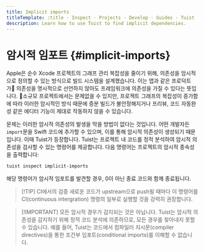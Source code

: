 ```yaml
---
title: Implicit imports
titleTemplate: :title · Inspect · Projects · Develop · Guides · Tuist
description: Learn how to use Tuist to find implicit dependencies.
---
```


# 암시적 임포트 {#implicit-imports}

Apple은 순수 Xcode 프로젝트의 그래프 관리 복잡성을 줄이기 위해, 의존성을 암시적으로 정의할 수 있는 방식으로 빌드 시스템을 설계했습니다. 이는 앱과 같은 프로덕트가 의존성을 명시적으로 선언하지 않아도 프레임워크에 의존성을 가질 수 있다는 뜻입니다. 소규모 프로젝트에서는 문제없을 수 있지만, 프로젝트 그래프의 복잡성이 증가함에 따라 이러한 암시적인 방식 때문에 증분 빌드가 불안정해지거나 프리뷰, 코드 자동완성 같은 에디터 기능이 제대로 작동하지 않을 수 있습니다.

문제는 이러한 암시적 의존성의 발생을 막을 방법이 없다는 것입니다. 어떤 개발자든 `import`문을 Swift 코드에 추가할 수 있으며, 이를 통해 암시적 의존성이 생성되기 때문입니다. 이때 Tuist가 등장합니다. Tuist는 프로젝트 내 코드를 정적 분석하여 암시적 의존성을 검사할 수 있는 명령어를 제공합니다. 다음 명령어는 프로젝트의 암시적 종속성을 출력합니다:

```bash
tuist inspect implicit-imports
```

해당 명령어가 암시적 임포트를 발견할 경우, 0이 아닌 종료 코드와 함께 종료됩니다.

> [!TIP] CI에서의 검증
> 새로운 코드가 upstream으로 push될 때마다 이 명령어를 <LocalizedLink href="/guides/features/automate/continuous-integration">CI(continuous intergration)</LocalizedLink> 명령의 일부로 실행할 것을 강력히 권장합니다.

> [!IMPORTANT] 모든 암시적 경우가 감지되는 것은 아닙니다.
> Tuist는 암시적 의존성을 감지하기 위해 정적 코드 분석에 의존하므로, 모든 경우를 찾아내지 못할 수 있습니다. 예를 들어, Tuist는 코드에서 컴파일러 지시문(compiler directives)을 통한 조건부 임포트(conditional imports)를 이해할 수 없습니다.
